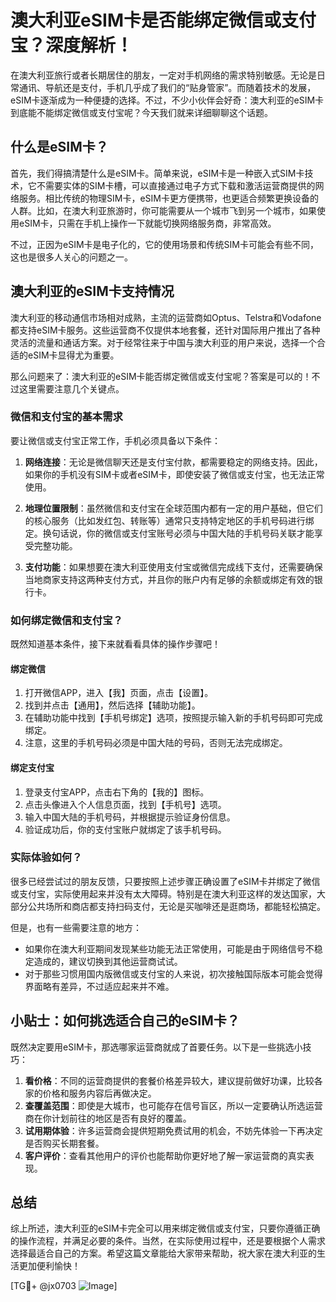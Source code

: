 # 澳大利亚eSIM卡是否能绑定微信或支付宝？深度解析！

在澳大利亚旅行或者长期居住的朋友，一定对手机网络的需求特别敏感。无论是日常通讯、导航还是支付，手机几乎成了我们的“贴身管家”。而随着技术的发展，eSIM卡逐渐成为一种便捷的选择。不过，不少小伙伴会好奇：澳大利亚的eSIM卡到底能不能绑定微信或支付宝呢？今天我们就来详细聊聊这个话题。

## 什么是eSIM卡？

首先，我们得搞清楚什么是eSIM卡。简单来说，eSIM卡是一种嵌入式SIM卡技术，它不需要实体的SIM卡槽，可以直接通过电子方式下载和激活运营商提供的网络服务。相比传统的物理SIM卡，eSIM卡更方便携带，也更适合频繁更换设备的人群。比如，在澳大利亚旅游时，你可能需要从一个城市飞到另一个城市，如果使用eSIM卡，只需在手机上操作一下就能切换网络服务商，非常高效。

不过，正因为eSIM卡是电子化的，它的使用场景和传统SIM卡可能会有些不同，这也是很多人关心的问题之一。

## 澳大利亚的eSIM卡支持情况

澳大利亚的移动通信市场相对成熟，主流的运营商如Optus、Telstra和Vodafone都支持eSIM卡服务。这些运营商不仅提供本地套餐，还针对国际用户推出了各种灵活的流量和通话方案。对于经常往来于中国与澳大利亚的用户来说，选择一个合适的eSIM卡显得尤为重要。

那么问题来了：澳大利亚的eSIM卡能否绑定微信或支付宝呢？答案是可以的！不过这里需要注意几个关键点。

### 微信和支付宝的基本需求

要让微信或支付宝正常工作，手机必须具备以下条件：

1. **网络连接**：无论是微信聊天还是支付宝付款，都需要稳定的网络支持。因此，如果你的手机没有SIM卡或者eSIM卡，即使安装了微信或支付宝，也无法正常使用。
   
2. **地理位置限制**：虽然微信和支付宝在全球范围内都有一定的用户基础，但它们的核心服务（比如发红包、转账等）通常只支持特定地区的手机号码进行绑定。换句话说，你的微信或支付宝账号必须与中国大陆的手机号码关联才能享受完整功能。

3. **支付功能**：如果想要在澳大利亚使用支付宝或微信完成线下支付，还需要确保当地商家支持这两种支付方式，并且你的账户内有足够的余额或绑定有效的银行卡。

### 如何绑定微信和支付宝？

既然知道基本条件，接下来就看看具体的操作步骤吧！

#### 绑定微信
1. 打开微信APP，进入【我】页面，点击【设置】。
2. 找到并点击【通用】，然后选择【辅助功能】。
3. 在辅助功能中找到【手机号绑定】选项，按照提示输入新的手机号码即可完成绑定。
4. 注意，这里的手机号码必须是中国大陆的号码，否则无法完成绑定。

#### 绑定支付宝
1. 登录支付宝APP，点击右下角的【我的】图标。
2. 点击头像进入个人信息页面，找到【手机号】选项。
3. 输入中国大陆的手机号码，并根据提示验证身份信息。
4. 验证成功后，你的支付宝账户就绑定了该手机号码。

### 实际体验如何？

很多已经尝试过的朋友反馈，只要按照上述步骤正确设置了eSIM卡并绑定了微信或支付宝，实际使用起来并没有太大障碍。特别是在澳大利亚这样的发达国家，大部分公共场所和商店都支持扫码支付，无论是买咖啡还是逛商场，都能轻松搞定。

但是，也有一些需要注意的地方：

- 如果你在澳大利亚期间发现某些功能无法正常使用，可能是由于网络信号不稳定造成的，建议切换到其他运营商试试。
- 对于那些习惯用国内版微信或支付宝的人来说，初次接触国际版本可能会觉得界面略有差异，不过适应起来并不难。

## 小贴士：如何挑选适合自己的eSIM卡？

既然决定要用eSIM卡，那选哪家运营商就成了首要任务。以下是一些挑选小技巧：

1. **看价格**：不同的运营商提供的套餐价格差异较大，建议提前做好功课，比较各家的价格和服务内容后再做决定。
2. **查覆盖范围**：即使是大城市，也可能存在信号盲区，所以一定要确认所选运营商在你计划前往的地区是否有良好的覆盖。
3. **试用期体验**：许多运营商会提供短期免费试用的机会，不妨先体验一下再决定是否购买长期套餐。
4. **客户评价**：查看其他用户的评价也能帮助你更好地了解一家运营商的真实表现。

## 总结

综上所述，澳大利亚的eSIM卡完全可以用来绑定微信或支付宝，只要你遵循正确的操作流程，并满足必要的条件。当然，在实际使用过程中，还是要根据个人需求选择最适合自己的方案。希望这篇文章能给大家带来帮助，祝大家在澳大利亚的生活更加便利愉快！

[TG💪+ @jx0703 ![Image](https://github.com/user-attachments/assets/dbca1d08-cadb-493c-b0ec-ad6f7a83f270)]
